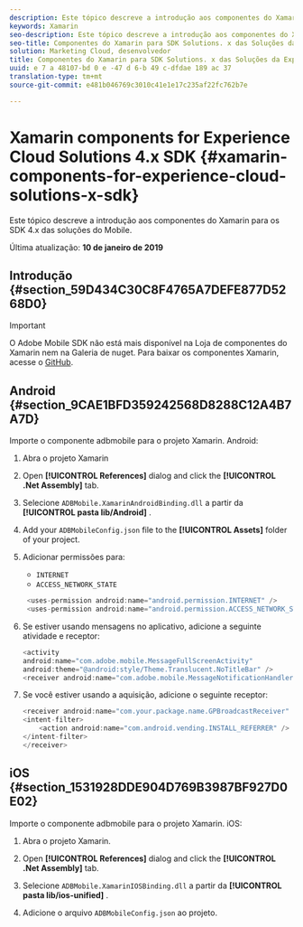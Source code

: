 ```yaml
---
description: Este tópico descreve a introdução aos componentes do Xamarin para os SDK 4.x das soluções do Mobile.
keywords: Xamarin
seo-description: Este tópico descreve a introdução aos componentes do Xamarin para os SDK 4.x das soluções do Mobile.
seo-title: Componentes do Xamarin para SDK Solutions. x das Soluções da Experience Cloud
solution: Marketing Cloud, desenvolvedor
title: Componentes do Xamarin para SDK Solutions. x das Soluções da Experience Cloud
uuid: e 7 a 48107-bd 0 e -47 d 6-b 49 c-dfdae 189 ac 37
translation-type: tm+mt
source-git-commit: e481b046769c3010c41e1e17c235af22fc762b7e

---
```



# Xamarin components for Experience Cloud Solutions 4.x SDK {#xamarin-components-for-experience-cloud-solutions-x-sdk}

Este tópico descreve a introdução aos componentes do Xamarin para os SDK 4.x das soluções do Mobile.

Última atualização: **10 de janeiro de 2019**

## Introdução {#section_59D434C30C8F4765A7DEFE877D5268D0}

>[!IMPORTANT]
>
>O Adobe Mobile SDK não está mais disponível na Loja de componentes do Xamarin nem na Galeria de nuget. Para baixar os componentes Xamarin, acesse o [GitHub](https://github.com/Adobe-Marketing-Cloud/mobile-services).


## Android {#section_9CAE1BFD359242568D8288C12A4B7A7D}

Importe o componente adbmobile para o projeto Xamarin. Android:

1. Abra o projeto Xamarin

1. Open **[!UICONTROL References]** dialog and click the **[!UICONTROL .Net Assembly]** tab.

1. Selecione `ADBMobile.XamarinAndroidBinding.dll` a partir da **[!UICONTROL pasta lib/Android]** .

1. Add your `ADBMobileConfig.json` file to the **[!UICONTROL Assets]** folder of your project.

1. Adicionar permissões para:

   * `INTERNET`
   * `ACCESS_NETWORK_STATE`
   ```java
    <uses-permission android:name="android.permission.INTERNET" />
    <uses-permission android:name="android.permission.ACCESS_NETWORK_STATE" />
   ```

1. Se estiver usando mensagens no aplicativo, adicione a seguinte atividade e receptor:

   ```java
   <activity 
   android:name="com.adobe.mobile.MessageFullScreenActivity" 
   android:theme="@android:style/Theme.Translucent.NoTitleBar" />
   <receiver android:name="com.adobe.mobile.MessageNotificationHandler" />
   ```

1. Se você estiver usando a aquisição, adicione o seguinte receptor:

   ```java
   <receiver android:name="com.your.package.name.GPBroadcastReceiver" android:exported="true">
   <intent-filter>
       <action android:name="com.android.vending.INSTALL_REFERRER" />
   </intent-filter>
   </receiver>
   ```

## iOS {#section_1531928DDE904D769B3987BF927D0E02}

Importe o componente adbmobile para o projeto Xamarin. iOS:

1. Abra o projeto Xamarin.
1. Open **[!UICONTROL References]** dialog and click the **[!UICONTROL .Net Assembly]** tab.

1. Selecione `ADBMobile.XamarinIOSBinding.dll` a partir da **[!UICONTROL pasta lib/ios-unified]** .

1. Adicione o arquivo `ADBMobileConfig.json` ao projeto.


